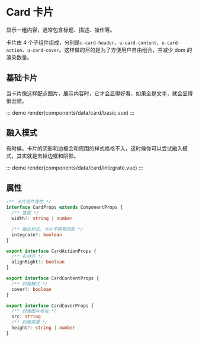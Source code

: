 # Card 卡片

显示一组内容，通常包含标题、描述、操作等。

卡片由 4 个子组件组成，分别是`u-card-header`、`u-card-content`、`u-card-action`、`u-card-cover`。这样做的目的是为了方便用户自由组合，并减少 dom 的渲染数量。

## 基础卡片

当卡片像这样配点图片，展示内容时，它才会显得好看，如果全是文字，就会显得很丑陋。

::: demo
render(components/data/card/basic.vue)
:::

## 融入模式

有时候，卡片的阴影和边框会和周围的样式格格不入，这时候你可以尝试融入模式，其实就是去掉边框和阴影。

::: demo
render(components/data/card/integrate.vue)
:::

## 属性

```ts
/** 卡片组件属性 */
interface CardProps extends ComponentProps {
  /** 宽度 */
  width?: string | number

  /** 融合样式，卡片不再有阴影 */
  integrate?: boolean
}

export interface CardActionProps {
  /** 右对齐 */
  alignRight?: boolean
}

export interface CardContentProps {
  /** 封面模式 */
  cover?: boolean
}

export interface CardCoverProps {
  /** 封面图片地址 */
  src: string
  /** 封面高度 */
  height?: string | number
}
```
